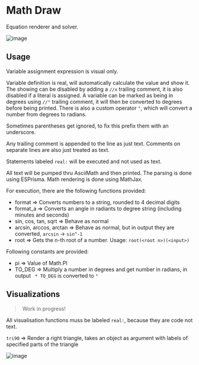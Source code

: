 # Math Draw
Equation renderer and solver.

![image](https://user-images.githubusercontent.com/26630940/100522197-48782700-31a9-11eb-9688-38b8b66ed63f.png)
## Usage
Variable assignment expression is visual only. 

Variable definition is real, will automatically calculate the value and show it. The showing can be disabled by adding a `//x` trailing comment, it is also disabled if a literal is assigned. A variable can be marked as being in degrees using `//°` trailing comment, it will then be converted to degrees before being printed. There is also a custom operator `°`, which will convert a number from degrees to radians.  

Sometimes parentheses get ignored, to fix this prefix them with an underscore.

Any trailing comment is appended to the line as just text. Comments on separate lines are also just treated as text. 

Statements labeled `real:` will be executed and not used as text. 

All text will be pumped thru AsciiMath and then printed. The parsing is done using ESPrisma. Math rendering is done using MathJax.

For execution, there are the following functions provided:
  - format ⇒ Converts numbers to a string, rounded to 4 decimal digits
  - format_a ⇒ Converts an angle in radiants to degree string (including minutes and seconds)
  - sin, cos, tan, sqrt ⇒ Behave as normal
  - arcsin, arccos, arctan ⇒ Behave as normal, but in output they are converted, `arcsin` → `sin^-1`
  - root ⇒ Gets the n-th root of a number. Usage: `root(<root n>)(<input>)`

Following constants are provided:
  - pi ⇒ Value of Math.PI
  - TO_DEG ⇒ Multiply a number in degrees and get number in radians, in output ` * TO_DEG` is converted to `°`

## Visualizations

> Work in progress!

All visualisation functions muss be labeled `real:`, because they are code not text.

`tri90` ⇒ Render a right triangle, takes an object as argument with labels of specified parts of the triangle

![image](https://user-images.githubusercontent.com/26630940/100522740-7199b700-31ab-11eb-94eb-80764170171b.png)

